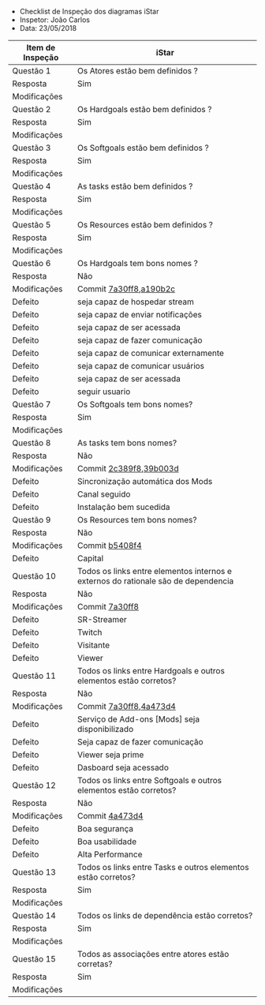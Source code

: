 * Checklist de Inspeção dos diagramas iStar
* Inspetor: João Carlos
* Data: 23/05/2018

|Item de Inspeção|iStar|
|------|-------|
Questão 1|Os Atores estão bem definidos ?|
Resposta| Sim|
Modificações|
Questão 2|Os Hardgoals estão bem definidos ?|
Resposta| Sim|
Modificações|
Questão 3|Os Softgoals estão bem definidos ?|
Resposta| Sim|
Modificações|
Questão 4|As tasks estão bem definidos ?|
Resposta| Sim|
Modificações|
Questão 5|Os Resources estão bem definidos ?|
Resposta| Sim|
Modificações|
Questão 6|Os Hardgoals tem bons nomes ?|
Resposta| Não|
Modificações|Commit [7a30ff8](_compare/7a30ff8),[a190b2c](_compare/a190b2c)|
Defeito| seja capaz de hospedar stream|
Defeito|seja capaz de enviar notificações|
Defeito|seja capaz de ser acessada|
Defeito|seja capaz de fazer comunicação|
Defeito|seja capaz de comunicar externamente|
Defeito|seja capaz de comunicar usuários|
Defeito|seja capaz de ser acessada|
Defeito|seguir usuario|
Questão 7|Os Softgoals tem bons nomes?|
Resposta| Sim|
Modificações|
Questão 8|As tasks tem bons nomes?|
Resposta| Não|
Modificações|Commit [2c389f8](_compare/2c389f8),[39b003d](_compare/39b003d)
Defeito|Sincronização automática dos Mods|
Defeito|Canal seguido|
Defeito|Instalação bem sucedida|
Questão 9|Os Resources tem bons nomes?|
Resposta|Não|
Modificações|Commit [b5408f4](_compare)|
Defeito|Capital|
Questão 10|Todos os links entre elementos internos e externos do rationale são de dependencia|
Resposta| Não|
Modificações|Commit [7a30ff8](_compare/7a30ff8)|
Defeito|SR-Streamer
Defeito|Twitch
Defeito|Visitante
Defeito|Viewer
Questão 11|Todos os links entre Hardgoals e outros elementos estão corretos?|
Resposta|Não|
Modificações|Commit [7a30ff8](_compare/7a30ff8),[4a473d4](_compare/4a473d4)|
Defeito|Serviço de Add-ons [Mods] seja disponibilizado|
Defeito|Seja capaz de fazer comunicação|
Defeito|Viewer seja prime|
Defeito|Dasboard seja acessado|
Questão 12|Todos os links entre Softgoals e outros elementos estão corretos?|
Resposta|Não|
Modificações|Commit [4a473d4](_compare/4a473d4)
Defeito|Boa segurança|
Defeito|Boa usabilidade|
Defeito|Alta Performance|
Questão 13|Todos os links entre Tasks e outros elementos estão corretos?|
Resposta| Sim|
Modificações|
Questão 14|Todos os links de dependência estão corretos?|
Resposta| Sim|
Modificações|
Questão 15|Todos as associações entre atores estão corretas?|
Resposta| Sim|
Modificações|